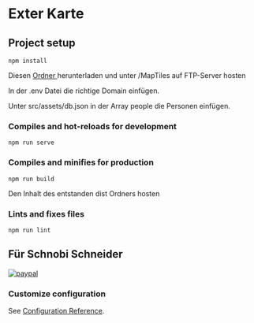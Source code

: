 # Exter Karte

## Project setup
```
npm install
```
Diesen
  <a href="https://hahnefamily-my.sharepoint.com/:f:/g/personal/kenneth_olsen-family_de/EjyN-YBY6hlHmOV3nKF1m1gBM5T0928dhkZ4vUw_cCSmow?e=sNc8r1">
    Ordner
  </a>
herunterladen und unter /MapTiles auf FTP-Server hosten

In der .env Datei die richtige Domain einfügen.

Unter src/assets/db.json in der Array people die Personen einfügen.

### Compiles and hot-reloads for development
```
npm run serve
```

### Compiles and minifies for production
```
npm run build
```
Den Inhalt des entstanden dist Ordners hosten


### Lints and fixes files
```
npm run lint
```

## Für Schnobi Schneider
<p>
  <a href="https://www.paypal.me/Kongonaten">
      <img src="https://www.paypalobjects.com/en_US/i/btn/btn_donateCC_LG.gif" alt="paypal">
  </a>
</p>

### Customize configuration
See [Configuration Reference](https://cli.vuejs.org/config/).
